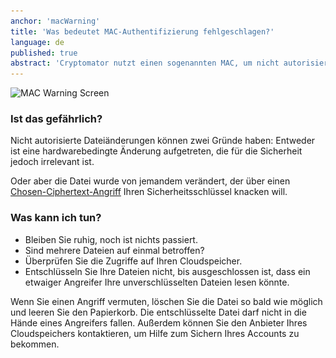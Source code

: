```yaml
---
anchor: 'macWarning'
title: 'Was bedeutet MAC-Authentifizierung fehlgeschlagen?'
language: de
published: true
abstract: 'Cryptomator nutzt einen sogenannten MAC, um nicht autorisierte Dateiänderungen zu erkennen. Erscheint die obengenannte Warnung, wurde eine solche Änderung einer oder mehrerer Dateien entdeckt.'
---
```

<img src="/img/faq/macWarning.png" srcset="/img/faq/macWarning.png 1x, /img/faq/macWarning@2x.png 2x" alt="MAC Warning Screen" />

### Ist das gefährlich?
Nicht autorisierte Dateiänderungen können zwei Gründe haben: Entweder ist eine hardwarebedingte Änderung aufgetreten, die für die Sicherheit jedoch irrelevant ist.

Oder aber die Datei wurde von jemandem verändert, der über einen <a href="https://de.wikipedia.org/wiki/Chosen-Ciphertext-Angriff" target="_blank">Chosen-Ciphertext-Angriff</a> Ihren Sicherheitsschlüssel knacken will.

### Was kann ich tun?
* Bleiben Sie ruhig, noch ist nichts passiert.
* Sind mehrere Dateien auf einmal betroffen?
* Überprüfen Sie die Zugriffe auf Ihren Cloudspeicher.
* Entschlüsseln Sie Ihre Dateien nicht, bis ausgeschlossen ist, dass ein etwaiger Angreifer Ihre unverschlüsselten Dateien lesen könnte.

Wenn Sie einen Angriff vermuten, löschen Sie die Datei so bald wie möglich und leeren Sie den Papierkorb. Die entschlüsselte Datei darf nicht in die Hände eines Angreifers fallen. Außerdem können Sie den Anbieter Ihres Cloudspeichers kontaktieren, um Hilfe zum Sichern Ihres Accounts zu bekommen.
